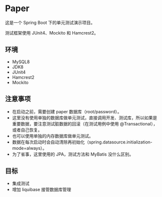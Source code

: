 # Paper

这是一个 Spring Boot 下的单元测试演示项目。

测试框架使用 JUnit4、Mockito 和 Hamcrest2。

## 环境

* MySQL8
* JDK8
* JUnit4
* Hamcrest2
* Mockito

## 注意事项
* 在启动之前，需要创建 paper 数据库（root/password）。
* 这里没有使用单独的数据库做单元测试，直接调用开发、测试库，所以如果是重要数据，要注意测试脏数据的回滚（在测试用例中使用 @Transactional），或者自己恢复。
* 也可以使用单独的内存数据库做单元测试。
* 数据在每次启动时会自动清除再初始化（spring.datasource.initialization-mode=always）。
* 为了省事，这里使用的 JPA，测试方法和 MyBatis 没什么区别。

## 目标

* 集成测试
* 增加 liquibase 接管数据库管理